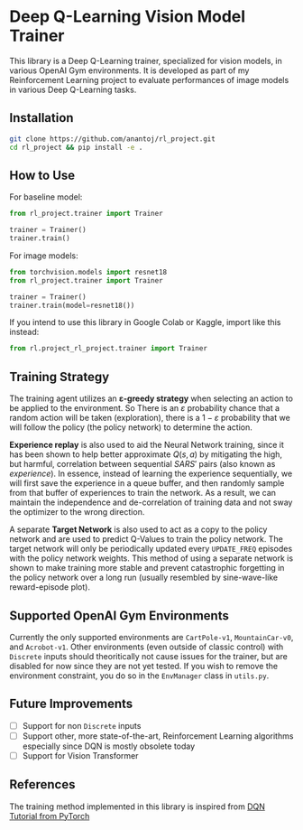 # Deep Q-Learning Vision Model Trainer

This library is a Deep Q-Learning trainer, specialized for vision models, in various OpenAI Gym environments. It is developed as part of my Reinforcement Learning project to evaluate performances of image models in various Deep Q-Learning tasks.

## Installation

```bash
git clone https://github.com/anantoj/rl_project.git
cd rl_project && pip install -e .
```

## How to Use

For baseline model:

```py
from rl_project.trainer import Trainer

trainer = Trainer()
trainer.train()
```

For image models:

```py
from torchvision.models import resnet18
from rl_project.trainer import Trainer

trainer = Trainer()
trainer.train(model=resnet18())
```

If you intend to use this library in Google Colab or Kaggle, import like this instead:

```py
from rl.project_rl_project.trainer import Trainer
```

## Training Strategy

The training agent utilizes an **ε-greedy strategy** when selecting an action to be applied to the environment. So There is an $ε$ probability chance that a random action will be taken (exploration), there is a $1-ε$ probability that we will follow the policy (the policy network) to determine the action. 

**Experience replay** is also used to aid the Neural Network training, since it has been shown to help better approximate $Q(s, a)$ by mitigating the high, but harmful, correlation between sequential $S A R S'$ pairs (also known as *experience*). In essence, instead of learning the experience sequentially, we will first save the experience in a queue buffer, and then randomly sample from that buffer of experiences to train the network. As a result, we can maintain the independence and de-correlation of training data and not sway the optimizer to the wrong direction.

A separate **Target Network** is also used to act as a copy to the policy network and are used to predict Q-Values to train the policy network. The target network will only be periodically updated every `UPDATE_FREQ` episodes with the policy network weights. This method of using a separate network is shown to make training more stable and prevent catastrophic forgetting in the policy network over a long run (usually resembled by sine-wave-like reward-episode plot).

## Supported OpenAI Gym Environments

Currently the only supported environments are `CartPole-v1`, `MountainCar-v0`, and `Acrobot-v1`. 
Other environments (even outside of classic control) with `Discrete` inputs should theoritically not cause issues for the trainer, but are disabled for now since they are not yet tested.
If you wish to remove the environment constraint, you do so in the `EnvManager` class in `utils.py`.

## Future Improvements

- [ ] Support for non `Discrete` inputs
- [ ] Support other, more state-of-the-art, Reinforcement Learning algorithms especially since DQN is mostly obsolete today
- [ ] Support for Vision Transformer

## References

The training method implemented in this library is inspired from [DQN Tutorial from PyTorch](https://pytorch.org/tutorials/intermediate/reinforcement_q_learning.html)

